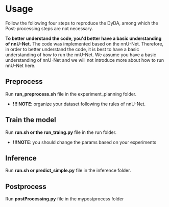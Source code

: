 # Usage
Follow the following four steps to reproduce the DyDA, among which the Post-processing steps are not necessary.

**To better understand the code, you'd better have a basic understanding of nnU-Net.**
The code was implemented based on the nnU-Net. Therefore, in order to better understand the code, it is best to have a basic understanding of how to run the nnU-Net. We assume you have a basic understanding of nnU-Net and we will not introduce more about how to run nnU-Net here.

## Preprocess
Run **run_preprocess.sh** file in the experiment_planning folder.
+ **!!! NOTE**: organize your dataset following the rules of nnU-Net.

## Train the model 
Run **run.sh or the run_traing.py** file in the run folder.
+ **!!!NOTE**: you should change the params based on your experiments

## Inference
Run **run.sh or predict_simple.py** file in the inference folder.

## Postprocess
Run **postProcessing.py** file in the mypostprocess folder